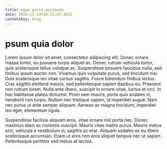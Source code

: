 ```yaml
---
title: eque porro quisquam
date: 2020-11-12T10:11:47.451Z
contentKey: blog
---
```

# psum quia dolor

Lorem ipsum dolor sit amet, consectetur adipiscing elit. Donec ornare massa tortor, eu posuere turpis aliquet ac. Donec rutrum vehicula tortor, quis scelerisque tellus volutpat ac. Suspendisse posuere faucibus nulla, sed finibus ipsum auctor non. Vivamus quis vulputate purus, sed tincidunt nisi. Duis scelerisque leo vitae cursus sagittis. Fusce bibendum finibus lectus. Cras sagittis eleifend mauris, sed pellentesque sapien dapibus eu. Praesent non rutrum lorem. Nulla ante libero, suscipit in ornare vitae, luctus et orci. In hac habitasse platea dictumst. Proin sem mauris, porta quis sodales in, hendrerit non turpis. Nullam nec tristique sapien, id imperdiet augue. Nam nec purus ut ante semper aliquam. Aenean ac magna tincidunt, imperdiet leo eget, elementum ligula.

Suspendisse facilisis aliquam eros, vitae ornare nisl porta nec. Donec maximus diam ac molestie suscipit. Mauris vitae mattis purus. Mauris metus orci, vehicula a vestibulum in, sagittis ac erat. Aliquam sodales ex eu libero scelerisque accumsan. Etiam ut eros non eros aliquet tempus nec ut sapien. Pellentesque porttitor sed metus at lacinia.